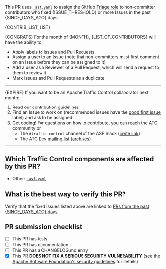 <!--
Thank you for contributing! Please be sure to read our contribution guidelines: https://github.com/apache/trafficcontrol/blob/master/CONTRIBUTING.md
If this closes or relates to an existing issue, please reference it using one of the following:

Closes: #ISSUE
Related: #ISSUE

If this PR fixes a security vulnerability, DO NOT submit! Instead, contact
the Apache Traffic Control Security Team at security@trafficcontrol.apache.org and follow the
guidelines at https://apache.org/security regarding vulnerability disclosure.
-->
This PR uses [`.asf.yaml`](https://s.apache.org/asfyamltriage) to assign the GitHub [Triage role](https://docs.github.com/en/organizations/managing-access-to-your-organizations-repositories/repository-roles-for-an-organization#permissions-for-each-role) to non-committer contributors who fixed {ISSUE_THRESHOLD} or more Issues in the past {SINCE_DAYS_AGO} days:

{CONTRIB_LIST_LIST}

{CONGRATS} For the month of {MONTH}, {LIST_OF_CONTRIBUTORS} will have the ability to
* Apply labels to Issues and Pull Requests
* Assign a user to an Issue (note that non-committers must first comment on an Issue before they can be assigned to it)
* Add a user as a Reviewer of a Pull Request, which will send a request to them to review it
* Mark Issues and Pull Requests as a duplicate
<hr/>
{EXPIRE} If you want to be an Apache Traffic Control collaborator next month:

1. Read our [contribution guidelines](https://github.com/apache/trafficcontrol/blob/master/CONTRIBUTING.md)
2. Find an Issue to work on (recommended issues have the [good first issue](https://github.com/apache/trafficcontrol/issues?q=is:issue+is:open+label:"good+first+issue"+no:assignee) label) and ask to be assigned
3. Get coding! For questions on how to contribute, you can reach the ATC community on
    - The `#traffic-control` channel of the ASF Slack ([invite link](https://s.apache.org/tc-slack-request))
    - The ATC Dev [mailing list](https://trafficcontrol.apache.org/mailing_lists) ([archives](https://lists.apache.org/list?dev@trafficcontrol.apache.org:lte=5y:))
<!-- **^ Add meaningful description above** --><hr/>

## Which Traffic Control components are affected by this PR?
<!-- Please delete all components from this list that are NOT affected by this PR.
Feel free to add the name of a tool or script that is affected but not on the list.
-->
- Other: [`.asf.yaml`](https://github.com/apache/trafficcontrol/blob/master/.asf.yaml)

## What is the best way to verify this PR?
<!-- Please include here ALL the steps necessary to test your PR.
If your PR has tests (and most should), provide the steps needed to run the tests.
If not, please provide step-by-step instructions to test the PR manually and explain why your PR does not need tests. -->
Verify that the fixed Issues listed above are linked to [PRs from the past {SINCE_DAYS_AGO} days](https://github.com/apache/trafficcontrol/pulls?q=is:pr+linked:issue+merged:{SINCE_DAY}..{TODAY})

## PR submission checklist
- [ ] This PR has tests <!-- If not, please delete this text and explain why this PR does not need tests. -->
- [ ] This PR has documentation <!-- If not, please delete this text and explain why this PR does not need documentation. -->
- [ ] This PR has a CHANGELOG.md entry <!-- A fix for a bug from an ATC release, an improvement, or a new feature should have a changelog entry. -->
- [x] This PR **DOES NOT FIX A SERIOUS SECURITY VULNERABILITY** (see [the Apache Software Foundation's security guidelines](https://apache.org/security) for details)

<!--
Licensed to the Apache Software Foundation (ASF) under one
or more contributor license agreements.  See the NOTICE file
distributed with this work for additional information
regarding copyright ownership.  The ASF licenses this file
to you under the Apache License, Version 2.0 (the
"License"); you may not use this file except in compliance
with the License.  You may obtain a copy of the License at

    http://www.apache.org/licenses/LICENSE-2.0

Unless required by applicable law or agreed to in writing,
software distributed under the License is distributed on an
"AS IS" BASIS, WITHOUT WARRANTIES OR CONDITIONS OF ANY
KIND, either express or implied.  See the License for the
specific language governing permissions and limitations
under the License.
-->
